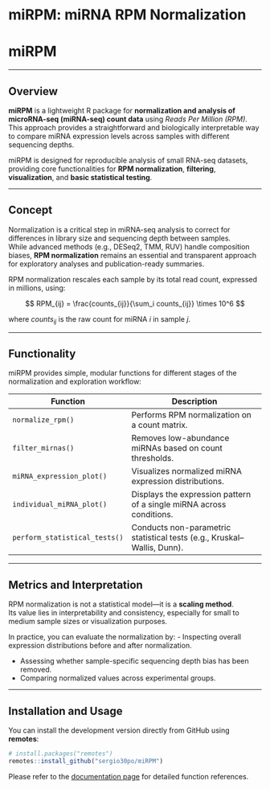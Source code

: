 miRPM: miRNA RPM Normalization
================

# miRPM

------------------------------------------------------------------------

## Overview

**miRPM** is a lightweight R package for **normalization and analysis of
microRNA-seq (miRNA-seq) count data** using *Reads Per Million (RPM)*.  
This approach provides a straightforward and biologically interpretable
way to compare miRNA expression levels across samples with different
sequencing depths.

miRPM is designed for reproducible analysis of small RNA-seq datasets,
providing core functionalities for **RPM normalization**, **filtering**,
**visualization**, and **basic statistical testing**.

------------------------------------------------------------------------

## Concept

Normalization is a critical step in miRNA-seq analysis to correct for
differences in library size and sequencing depth between samples.  
While advanced methods (e.g., DESeq2, TMM, RUV) handle composition
biases, **RPM normalization** remains an essential and transparent
approach for exploratory analyses and publication-ready summaries.

RPM normalization rescales each sample by its total read count,
expressed in millions, using:

$$
RPM_{ij} = \frac{counts_{ij}}{\sum_i counts_{ij}} \times 10^6
$$

where $counts_{ij}$ is the raw count for miRNA *i* in sample *j*.

------------------------------------------------------------------------

## Functionality

miRPM provides simple, modular functions for different stages of the
normalization and exploration workflow:

| Function | Description |
|----|----|
| `normalize_rpm()` | Performs RPM normalization on a count matrix. |
| `filter_mirnas()` | Removes low-abundance miRNAs based on count thresholds. |
| `miRNA_expression_plot()` | Visualizes normalized miRNA expression distributions. |
| `individual_miRNA_plot()` | Displays the expression pattern of a single miRNA across conditions. |
| `perform_statistical_tests()` | Conducts non-parametric statistical tests (e.g., Kruskal–Wallis, Dunn). |

------------------------------------------------------------------------

## Metrics and Interpretation

RPM normalization is not a statistical model—it is a **scaling
method**.  
Its value lies in interpretability and consistency, especially for small
to medium sample sizes or visualization purposes.

In practice, you can evaluate the normalization by: - Inspecting overall
expression distributions before and after normalization.  
- Assessing whether sample-specific sequencing depth bias has been
removed.  
- Comparing normalized values across experimental groups.

------------------------------------------------------------------------

## Installation and Usage

You can install the development version directly from GitHub using
**remotes**:

``` r
# install.packages("remotes")
remotes::install_github("sergio30po/miRPM")
```

Please refer to the [documentation page](https://sergio30po.github.io/miRPM/index.html)
for detailed function references.
